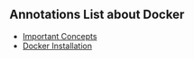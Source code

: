 ## Annotations List about Docker

+ [Important Concepts](https://github.com/islanrodrigues/my-personal-annotations/blob/master/docker/important-concepts.md)
+ [Docker Installation](https://github.com/islanrodrigues/my-personal-annotations/blob/master/docker/docker-installation.md)